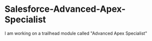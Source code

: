 # Salesforce-Advanced-Apex-Specialist
I am working on a trailhead module called "Advanced Apex Specialist"

